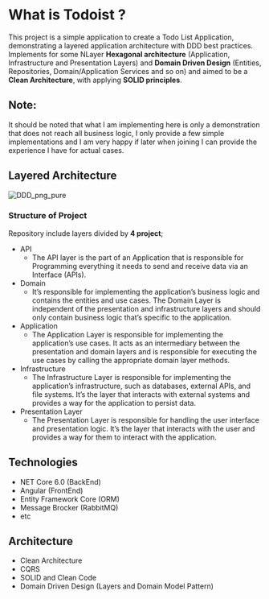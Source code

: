 # What is Todoist ? 
This project is a simple application to create a Todo List Application, demonstrating a layered application architecture with DDD best practices. Implements for some NLayer **Hexagonal architecture** (Application, Infrastructure and Presentation Layers) and **Domain Driven Design** (Entities, Repositories, Domain/Application Services and so on) 
and aimed to be a **Clean Architecture**, with applying **SOLID principles**. 

## Note:
It should be noted that what I am implementing here is only a demonstration that does not reach all business logic, I only provide a few simple implementations and I am very happy if later when joining I can provide the experience I have for actual cases.

## Layered Architecture

![DDD_png_pure]([https://user-images.githubusercontent.com/1147445/54773098-e1efe700-4c19-11e9-9150-74f7e770de42.png](https://jasontaylor.dev/wp-content/uploads/2020/01/Figure-01-2.png))

### Structure of Project
Repository include layers divided by **4 project**;
* API
  * The API layer is the part of an Application that is responsible for Programming everything it needs to send and receive data via an Interface (APIs).
* Domain
  * It’s responsible for implementing the application’s business logic and contains the entities and use cases. The Domain Layer is independent of the presentation and infrastructure layers and should only contain business logic that’s specific to the application.  
* Application
  * The Application Layer is responsible for implementing the application’s use cases. It acts as an intermediary between the presentation and domain layers and is responsible for executing the use cases by calling the appropriate domain layer methods.
* Infrastructure
  * The Infrastructure Layer is responsible for implementing the application’s infrastructure, such as databases, external APIs, and file systems. It’s the layer that interacts with external systems and provides a way for the application to persist data.
* Presentation Layer
  * The Presentation Layer is responsible for handling the user interface and presentation logic. It’s the layer that interacts with the user and provides a way for them to interact with the application.


## Technologies
* NET Core 6.0 (BackEnd)
* Angular (FrontEnd)
* Entity Framework Core (ORM) 
* Message Brocker (RabbitMQ)
* etc

## Architecture
* Clean Architecture
* CQRS
* SOLID and Clean Code
* Domain Driven Design (Layers and Domain Model Pattern)




